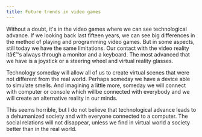 ```yaml
---
title: Future trends in video games
---
```

Without a doubt, it's in the video games where we can see technological advance. If we looking back last fifteen years, we can see big differences in the method of playing and programming video games. But in some aspects, still today we have the same limitations. Our contact with the video reality itâ€™s always through a monitor and a keyboard. The most advanced that we have is a joystick or a steering wheel and virtual reality glasses.  
  
Technology someday will allow all of us to create virtual scenes that were not different from the real world. Perhaps someday we have a device able to simulate smells. And imagining a little more, someday we will connect with computer or console which willbe connected with everybody and we will create an alternative reality in our minds.  
  
This seems horrible, but I do not believe that technological advance leads to a dehumanized society and with everyone connected to a computer. The social relations will not disappear, unless we find in virtual world a society better than in the real world.
